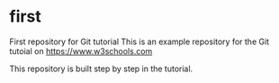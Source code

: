 
# first
First repository for Git tutorial
This is an example repository for the Git tutoial on https://www.w3schools.com

This repository is built step by step in the tutorial.